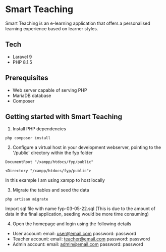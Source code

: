 # Smart Teaching

Smart Teaching is an e-learning application that offers a personalised learning experience based on learner styles.

## Tech

- Laravel 9
- PHP 8.1.5

## Prerequisites

- Web server capable of serving PHP
- MariaDB database
- Composer

## Getting started with Smart Teaching

1. Install PHP dependencies
```
php composer install
```
2. Configure a virtual host in your development webserver, pointing to the '/public' directory within the fyp folder
```
DocumentRoot "/xampp/htdocs/fyp/public"
```
```
<Directory "/xampp/htdocs/fyp/public">
```
In this example I am using xampp to host locally

3. Migrate the tables and seed the data
```
php artisan migrate
```
Import sql file with name fyp-03-05-22.sql (This is due to the amount of data in the final application, seeding would be more time consuming)

4. Open the homepage and login using the following details
- User account: 
email: user@email.com  password: password
- Teacher account: 
email: teacher@email.com  password: password
- Admin account: 
email: admin@email.com  password: password






